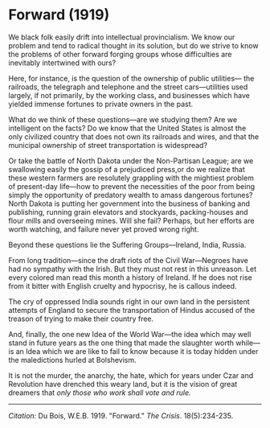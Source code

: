 <!--
title:   Forward
author:  Du Bois, W.E.B.
journal: The Crisis
year:    1919
volume:  18
issue:   5
pages:   234-235
-->
# Forward (1919)

 We black folk easily drift into intellectual provincialism. We know our problem and tend to radical thought in its solution, but do we strive to know the problems of other forward forging groups whose difficulties are inevitably intertwined with ours?

Here, for instance, is the question of the ownership of public utilities— the railroads, the telegraph and telephone and the street cars—utilities used largely, if not primarily, by the working class, and businesses which have yielded immense fortunes to private owners in the past.

What do we think of these questions—are we studying them? Are we intelligent on the facts? Do we know that the United States is almost the only civilized country that does not own its railroads and wires, and that the municipal ownership of street transportation is widespread?

Or take the battle of North Dakota under the Non-Partisan League; are we swallowing easily the gossip of a prejudiced press,or do we realize that these western farmers are resolutely grappling with the mightiest problem of present-day life—how to prevent the necessities of the poor from being simply the opportunity of predatory wealth to amass dangerous fortunes? North Dakota is putting her government into the business of banking and publishing, running grain elevators and stockyards, packing-houses and flour mills and overseeing mines. Will she fail? Perhaps, but her efforts are worth watching, and failure never yet proved wrong right.

Beyond these questions lie the Suffering Groups—Ireland, India, Russia.

From long tradition—since the draft riots of the Civil War—Negroes have had no sympathy with the Irish. But they must not rest in this unreason. Let every colored man read this month a history of Ireland. If he does not rise from it bitter with English cruelty and hypocrisy, he is callous indeed.

The cry of oppressed India sounds right in our own land in the persistent attempts of England to secure the transportation of Hindus accused of the treason of trying to make their country free.

And, finally, the one new Idea of the World War—the idea which may well stand in future years as the one thing that made the slaughter worth while—is an Idea which we are like to fail to know because it is today hidden under the maledictions hurled at Bolshevism.

It is not the murder, the anarchy, the hate, which for years under Czar and Revolution have drenched this weary land, but it is the vision of great dreamers that *only those who work shall vote and rule.*


______________
*Citation:* Du Bois, W.E.B. 1919. "Forward." *The Crisis*. 18(5):234-235.
